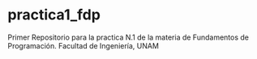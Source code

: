 # practica1_fdp
Primer Repositorio para la practica N.1 de la materia de Fundamentos de Programación. Facultad de Ingeniería, UNAM 
